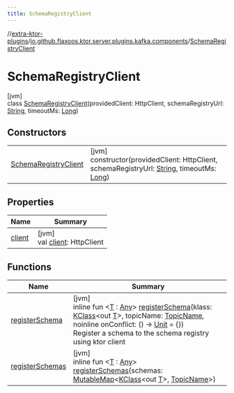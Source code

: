```yaml
---
title: SchemaRegistryClient
---
```

//[extra-ktor-plugins](../../../index.md)/[io.github.flaxoos.ktor.server.plugins.kafka.components](../index.md)/[SchemaRegistryClient](index.md)



# SchemaRegistryClient



[jvm]\
class [SchemaRegistryClient](index.md)(providedClient: HttpClient, schemaRegistryUrl: [String](https://kotlinlang.org/api/latest/jvm/stdlib/kotlin/-string/index.md), timeoutMs: [Long](https://kotlinlang.org/api/latest/jvm/stdlib/kotlin/-long/index.md))



## Constructors


| | |
|---|---|
| [SchemaRegistryClient](-schema-registry-client.md) | [jvm]<br>constructor(providedClient: HttpClient, schemaRegistryUrl: [String](https://kotlinlang.org/api/latest/jvm/stdlib/kotlin/-string/index.md), timeoutMs: [Long](https://kotlinlang.org/api/latest/jvm/stdlib/kotlin/-long/index.md)) |


## Properties


| Name | Summary |
|---|---|
| [client](client.md) | [jvm]<br>val [client](client.md): HttpClient |


## Functions


| Name | Summary |
|---|---|
| [registerSchema](register-schema.md) | [jvm]<br>inline fun &lt;[T](register-schema.md) : [Any](https://kotlinlang.org/api/latest/jvm/stdlib/kotlin/-any/index.md)&gt; [registerSchema](register-schema.md)(klass: [KClass](https://kotlinlang.org/api/latest/jvm/stdlib/kotlin.reflect/-k-class/index.md)&lt;out [T](register-schema.md)&gt;, topicName: [TopicName](../../io.github.flaxoos.ktor.server.plugins.kafka/-topic-name/index.md), noinline onConflict: () -&gt; [Unit](https://kotlinlang.org/api/latest/jvm/stdlib/kotlin/-unit/index.md) = {})<br>Register a schema to the schema registry using ktor client |
| [registerSchemas](register-schemas.md) | [jvm]<br>inline fun &lt;[T](register-schemas.md) : [Any](https://kotlinlang.org/api/latest/jvm/stdlib/kotlin/-any/index.md)&gt; [registerSchemas](register-schemas.md)(schemas: [MutableMap](https://kotlinlang.org/api/latest/jvm/stdlib/kotlin.collections/-mutable-map/index.md)&lt;[KClass](https://kotlinlang.org/api/latest/jvm/stdlib/kotlin.reflect/-k-class/index.md)&lt;out [T](register-schemas.md)&gt;, [TopicName](../../io.github.flaxoos.ktor.server.plugins.kafka/-topic-name/index.md)&gt;) |

